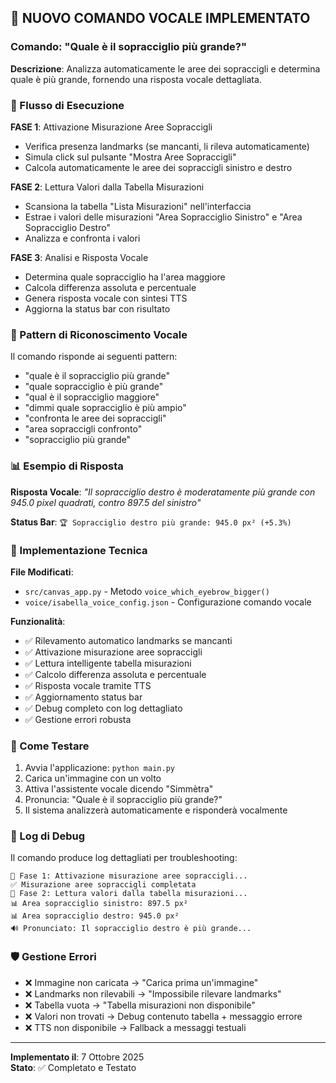 ## 🎤 NUOVO COMANDO VOCALE IMPLEMENTATO

### Comando: "Quale è il sopracciglio più grande?"

**Descrizione**: Analizza automaticamente le aree dei sopraccigli e determina quale è più grande, fornendo una risposta vocale dettagliata.

### 🔄 Flusso di Esecuzione

**FASE 1**: Attivazione Misurazione Aree Sopraccigli
- Verifica presenza landmarks (se mancanti, li rileva automaticamente)
- Simula click sul pulsante "Mostra Aree Sopraccigli"
- Calcola automaticamente le aree dei sopraccigli sinistro e destro

**FASE 2**: Lettura Valori dalla Tabella Misurazioni
- Scansiona la tabella "Lista Misurazioni" nell'interfaccia
- Estrae i valori delle misurazioni "Area Sopracciglio Sinistro" e "Area Sopracciglio Destro"
- Analizza e confronta i valori

**FASE 3**: Analisi e Risposta Vocale
- Determina quale sopracciglio ha l'area maggiore
- Calcola differenza assoluta e percentuale
- Genera risposta vocale con sintesi TTS
- Aggiorna la status bar con risultato

### 🎯 Pattern di Riconoscimento Vocale

Il comando risponde ai seguenti pattern:
- "quale è il sopracciglio più grande"
- "quale sopracciglio è più grande" 
- "qual è il sopracciglio maggiore"
- "dimmi quale sopracciglio è più ampio"
- "confronta le aree dei sopraccigli"
- "area sopraccigli confronto"
- "sopracciglio più grande"

### 📊 Esempio di Risposta

**Risposta Vocale**: 
*"Il sopracciglio destro è moderatamente più grande con 945.0 pixel quadrati, contro 897.5 del sinistro"*

**Status Bar**: 
`🏆 Sopracciglio destro più grande: 945.0 px² (+5.3%)`

### 🔧 Implementazione Tecnica

**File Modificati**:
- `src/canvas_app.py` - Metodo `voice_which_eyebrow_bigger()`
- `voice/isabella_voice_config.json` - Configurazione comando vocale

**Funzionalità**:
- ✅ Rilevamento automatico landmarks se mancanti
- ✅ Attivazione misurazione aree sopraccigli
- ✅ Lettura intelligente tabella misurazioni  
- ✅ Calcolo differenza assoluta e percentuale
- ✅ Risposta vocale tramite TTS
- ✅ Aggiornamento status bar
- ✅ Debug completo con log dettagliato
- ✅ Gestione errori robusta

### 🚀 Come Testare

1. Avvia l'applicazione: `python main.py`
2. Carica un'immagine con un volto
3. Attiva l'assistente vocale dicendo "Simmètra"
4. Pronuncia: "Quale è il sopracciglio più grande?"
5. Il sistema analizzerà automaticamente e risponderà vocalmente

### 📝 Log di Debug

Il comando produce log dettagliati per troubleshooting:
```
🎯 Fase 1: Attivazione misurazione aree sopraccigli...
✅ Misurazione aree sopraccigli completata
🎯 Fase 2: Lettura valori dalla tabella misurazioni...
📊 Area sopracciglio sinistro: 897.5 px²
📊 Area sopracciglio destro: 945.0 px²
🔊 Pronunciato: Il sopracciglio destro è più grande...
```

### 🛡️ Gestione Errori

- ❌ Immagine non caricata → "Carica prima un'immagine"
- ❌ Landmarks non rilevabili → "Impossibile rilevare landmarks"
- ❌ Tabella vuota → "Tabella misurazioni non disponibile"  
- ❌ Valori non trovati → Debug contenuto tabella + messaggio errore
- ❌ TTS non disponibile → Fallback a messaggi testuali

---
**Implementato il**: 7 Ottobre 2025  
**Stato**: ✅ Completato e Testato